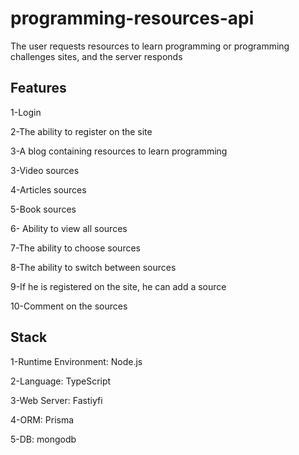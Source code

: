 

# programming-resources-api
The user requests resources to learn programming or programming challenges sites, and the server responds

## Features
1-Login 

2-The ability to register on the site
 
3-A blog containing resources to learn programming

3-Video sources

4-Articles sources

5-Book sources


6- Ability to view all sources

7-The ability to choose sources

8-The ability to switch between sources

9-If he is registered on the site, he can add a source

10-Comment on the sources

## Stack

1-Runtime Environment: Node.js

2-Language: TypeScript

3-Web Server: Fastiyfi

4-ORM: Prisma 

5-DB: mongodb




